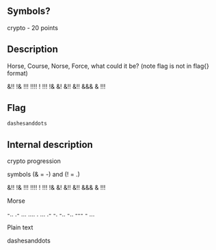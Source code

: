 ## Symbols?
crypto - 20 points

Description
------------
Horse, Course, Norse, Force, what could it be? (note flag is not in flag{} format)

&!! !& !!! !!!! ! !!! !& &! &!! &!! &&& & !!!

Flag
------------

`dashesanddots`


Internal description
------------

crypto progression

symbols (& = -) and (! = .) 

&!! !& !!! !!!! ! !!! !& &! &!! &!! &&& & !!!

Morse

-.. .- ... .... . ... .- -. -.. -.. --- - ...

Plain text

dashesanddots
